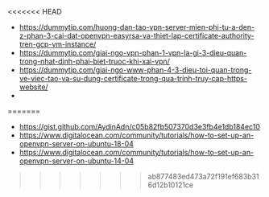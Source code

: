 <<<<<<< HEAD
- https://dummytip.com/huong-dan-tao-vpn-server-mien-phi-tu-a-den-z-phan-3-cai-dat-openvpn-easyrsa-va-thiet-lap-certificate-authority-tren-gcp-vm-instance/
- https://dummytip.com/giai-ngo-vpn-phan-1-vpn-la-gi-3-dieu-quan-trong-nhat-dinh-phai-biet-truoc-khi-xai-vpn/
- https://dummytip.com/giai-ngo-www-phan-4-3-dieu-toi-quan-trong-ve-viec-tao-va-su-dung-certificate-trong-qua-trinh-truy-cap-https-website/
- 

=======
- https://gist.github.com/AydinAdn/c05b82fb507370d3e3fb4e1db184ec10
- https://www.digitalocean.com/community/tutorials/how-to-set-up-an-openvpn-server-on-ubuntu-18-04
- https://www.digitalocean.com/community/tutorials/how-to-set-up-an-openvpn-server-on-ubuntu-14-04
>>>>>>> ab877483ed473a72f191ef683b316d12b10121ce
